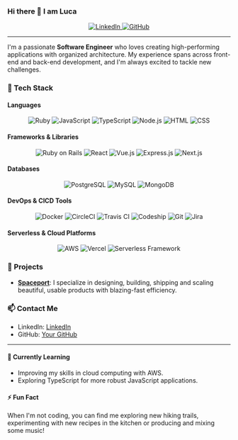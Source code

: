 ### Hi there 👋 I am Luca

<div align="center">
	<a href="https://www.linkedin.com/in/luca-candela/" target="_blank">
	    <img alt="LinkedIn" src="https://img.shields.io/badge/linkedin-%230077B5.svg?&style=for-the-badge&logo=linkedin&logoColor=white" />
	</a>
	<a href="https://github.com/ilcande" target="_blank">
	    <img alt="GitHub" src="https://img.shields.io/badge/GitHub-100000?style=for-the-badge&logo=github&logoColor=white" />
	</a>
</div>

---

I'm a passionate **Software Engineer** who loves creating high-performing applications with organized architecture. My experience spans across front-end and back-end development, and I'm always excited to tackle new challenges. 

### 🔧 Tech Stack

#### Languages
<div align="center">	
	<img title="Ruby" alt="Ruby" src="https://img.shields.io/badge/Ruby-CC342D?style=for-the-badge&logo=ruby&logoColor=white" />
	<img title="JavaScript" alt="JavaScript" src="https://img.shields.io/badge/JavaScript-323330?style=for-the-badge&logo=javascript&logoColor=F7DF1E" />
	<img title="TypeScript" alt="TypeScript" src="https://img.shields.io/badge/TypeScript-007ACC?style=for-the-badge&logo=typescript&logoColor=white" />
	<img title="Node.js" alt="Node.js" src="https://img.shields.io/badge/Node.js-339933?style=for-the-badge&logo=nodedotjs&logoColor=white" />
	<img title="HTML" alt="HTML" src="https://img.shields.io/badge/HTML5-E34F26?style=for-the-badge&logo=html5&logoColor=white" />
	<img title="CSS" alt="CSS" src="https://img.shields.io/badge/CSS3-1572B6?style=for-the-badge&logo=css3&logoColor=white" />
</div>

#### Frameworks & Libraries
<div align="center">	
	<img title="Ruby on Rails" alt="Ruby on Rails" src="https://img.shields.io/badge/Ruby_on_Rails-CC0000?style=for-the-badge&logo=ruby-on-rails&logoColor=white" />
	<img title="React" alt="React" src="https://img.shields.io/badge/React-20232A?style=for-the-badge&logo=react&logoColor=61DAFB" />
	<img title="Vue.js" alt="Vue.js" src="https://img.shields.io/badge/Vue.js-35495E?style=for-the-badge&logo=vuedotjs&logoColor=4FC08D" />
	<img title="Express.js" alt="Express.js" src="https://img.shields.io/badge/Express.js-000000?style=for-the-badge&logo=express&logoColor=white" />
	<img title="Next.js" alt="Next.js" src="https://img.shields.io/badge/Next.js-000000?style=for-the-badge&logo=nextdotjs&logoColor=white" />
</div>

#### Databases
<div align="center">
	<img title="PostgreSQL" alt="PostgreSQL" src="https://img.shields.io/badge/PostgreSQL-316192?style=for-the-badge&logo=postgresql&logoColor=white" />
	<img title="MySQL" alt="MySQL" src="https://img.shields.io/badge/MySQL-00000F?style=for-the-badge&logo=mysql&logoColor=white" />
	<img title="MongoDB" alt="MongoDB" src="https://img.shields.io/badge/MongoDB-47A248?style=for-the-badge&logo=mongodb&logoColor=white" />
</div>

#### DevOps & CICD Tools
<div align="center">	
	<img title="Docker" alt="Docker" src="https://img.shields.io/badge/Docker-2CA5E0?style=for-the-badge&logo=docker&logoColor=white" />
	<img title="CircleCI" alt="CircleCI" src="https://img.shields.io/badge/CircleCI-343434?style=for-the-badge&logo=circleci&logoColor=white" />
	<img title="Travis CI" alt="Travis CI" src="https://img.shields.io/badge/TravisCI-3EAAAF?style=for-the-badge&logo=travisci&logoColor=white" />
	<img title="Codeship" alt="Codeship" src="https://img.shields.io/badge/Codeship-3C3C3D?style=for-the-badge&logo=codeship&logoColor=white" />
	<img title="Git" alt="Git" src="https://img.shields.io/badge/Git-F05032?style=for-the-badge&logo=git&logoColor=white" />
	<img title="Jira" alt="Jira" src="https://img.shields.io/badge/Jira-0052CC?style=for-the-badge&logo=Jira&logoColor=white" />
</div>

#### Serverless & Cloud Platforms
<div align="center">
	<img title="AWS" alt="AWS" src="https://img.shields.io/badge/Amazon_AWS-FF9900?style=for-the-badge&logo=amazonaws&logoColor=white" />
	<img title="Vercel" alt="Vercel" src="https://img.shields.io/badge/Vercel-000000?style=for-the-badge&logo=vercel&logoColor=white" />
	<img title="Serverless Framework" alt="Serverless Framework" src="https://img.shields.io/badge/Serverless-000000?style=for-the-badge&logo=serverless&logoColor=white" />
</div>

### 🚀 Projects
- **[Spaceport](https://spaceportlab.com/)**: I specialize in designing, building, shipping and scaling beautiful, usable products with blazing-fast efficiency.

### 📫 Contact Me
- LinkedIn: [LinkedIn](https://www.linkedin.com/in/luca-candela)
- GitHub: [Your GitHub](https://github.com/ilcande)

---

#### 🌱 Currently Learning
- Improving my skills in cloud computing with AWS.
- Exploring TypeScript for more robust JavaScript applications.

#### ⚡ Fun Fact
When I'm not coding, you can find me exploring new hiking trails, experimenting with new recipes in the kitchen or producing and mixing some music!

